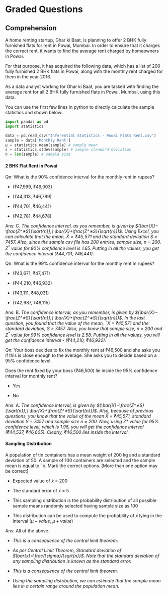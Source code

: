 # Graded Questions

## Comprehension

A home renting startup, Ghar ki Baat, is planning to offer 2 BHK fully furnished flats for rent in Powai, Mumbai. In order to ensure that it charges the correct rent, it wants to find the average rent charged by homeowners in Powai.

For that purpose, it has acquired the following data, which has a list of 200 fully furnished 2 BHK flats in Powai, along with the monthly rent charged for them in the year 2016.

As a data analyst working for Ghar ki Baat, you are tasked with finding the average rent for all 2 BHK fully furnished flats in Powai, Mumbai, using this data.

You can use the first few lines in python to directly calculate the sample statistics and shown below.

```python
import pandas as pd
import statistics

data = pd.read_csv("Inferential Statistics - Powai Flats Rent.csv")
sample = data['Monthly Rent']
μ = statistics.mean(sample) # sample mean
s = statistics.stdev(sample) # sample standard deviation
n = len(sample) # sample size
```

#### 2 BHK Flat Rent in Powai

Qn: What is the 90% confidence interval for the monthly rent in rupees?

- (₹47,999, ₹49,003)

- (₹44,313, ₹46,789)

- (₹44,701, ₹46,441)

- (₹42,781, ₹44,678)

Ans: C. _The confidence interval, as you remember, is given by $(\bar{X}−\frac{Z^∗S}{\sqrt{n}},\ \bar{X}+\frac{Z^∗S}{\sqrt{n}})$. Using Excel, you can calculate that the mean, $\bar{X} = ₹45,571$ and the standard deviation S = 7457. Also, since the sample csv file has 200 entries, sample size, n = 200. $Z^*$ value for 90% confidence level is 1.65. Putting in all the values, you get the confidence interval (₹44,701, ₹46,441)._

Qn: What is the 99% confidence interval for the monthly rent in rupees?

- (₹43,671, ₹47,471)

- (₹44,210, ₹46,932)

- (₹43,111, ₹48,031)

- (₹42,987, ₹48,115)

Ans: B. _The confidence interval, as you remember, is given by $(\bar{X}−\frac{Z^∗S}{\sqrt{n}},\ \bar{X}+\frac{Z^∗S}{\sqrt{n}})$. In the last question, you found that the value of the mean, ¯X = ₹45,571 and the standard deviation, $S$ = 7457. Also, you know that sample size, $n$ = 200 and $Z^*$ value for 99% confidence level is 2.58. Putting in all the values, you will get the confidence interval - (₹44,210, ₹46,932)._

Qn: Your boss decides to fix the monthly rent at ₹46,500 and she asks you if this is close enough to the average. She asks you to decide based on a 95% confidence level.

Does the rent fixed by your boss (₹46,500) lie inside the 95% confidence interval for monthly rent?

- Yes

- No

Ans: A. _The confidence interval, is given by $(\bar{X}−\frac{Z^∗S}{\sqrt{n}},\ \bar{X}+\frac{Z^∗S}{\sqrt{n}})$. Also, because of previous questions, you know that the value of the mean $\bar{X}$ = ₹45,571, standard deviation $S$ = 7457 and sample size $n$ = 200. Now, using Z* value for 95% confidence level, which is 1.96, you will get the confidence interval (₹44,537, ₹46,605). Clearly, ₹46,500 lies inside the interval._

#### Sampling Distribution

A population of tin containers has a mean weight of 200 kg and a standard deviation of 50. A sample of 100 containers are selected and the sample mean is equal to ¯x. Mark the correct options. [More than one option may be correct]

- Expected value of  $\bar{x}$ = 200

- The standard error of  $\bar{x}$ = 5

- This sampling distribution is the probability distribution of all possible sample means randomly selected having sample size as 100

- This distribution can be used to compute the probability of $\bar{x}$ lying in the interval  $(\mu - value,\ \mu + value)$

Ans: All of the above.

- _This is a consequence of the central limit theorem_.

- _As per Central Limit Theorem, Standard deviation of $\bar{x}=\frac{\sigma}{\sqrt{n}}$. Note that the standard deviation of any sampling distribution is known as the standard error._

- _This is a consequence of the central limit theorem._

- _Using the sampling distribution, we can estimate that the sample mean lies in a certain range around the population mean._
